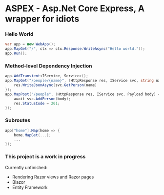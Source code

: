 # ASPEX - Asp.Net Core Express, A wrapper for idiots

### Hello World

```cs
var app = new WebApp();
app.MapGet("/", ctx => ctx.Response.WriteAsync("Hello world."));
app.Run();
```

### Method-level Dependency Injection
```cs
app.AddTransient<IService, Service>();
app.MapGet("/people/{name}", (HttpResponse res, IService svc, string name) => {
    res.WriteJsonAsync(svc.GetPerson(name)
});
app.MapPost("/people", (HttpResponse res, IService svc, Payload body) => {
    await svc.AddPerson(body);
    res.StatusCode = 201;
});
```

### Subroutes
```cs
app["home"].Map(home => {
    home.MapGet(...);
    ...
});
```

### This project is a work in progress
Currently unfinished:
- Rendering Razor views and Razor pages
- Blazor
- Entity Framework
